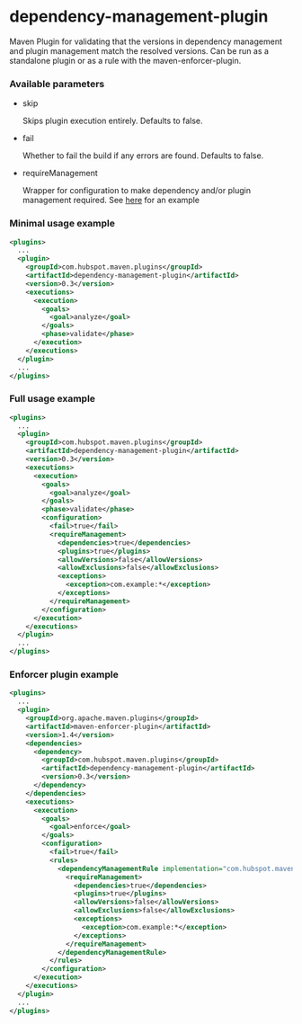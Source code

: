 # dependency-management-plugin

Maven Plugin for validating that the versions in dependency management and plugin management match the resolved versions. Can be
run as a standalone plugin or as a rule with the maven-enforcer-plugin.

### Available parameters

* skip

    Skips plugin execution entirely. Defaults to false.

* fail

    Whether to fail the build if any errors are found.  Defaults to false.

* requireManagement

    Wrapper for configuration to make dependency and/or plugin management required. See [here](#full-usage-example) for an example

### Minimal usage example

```xml
<plugins>
  ...
  <plugin>
    <groupId>com.hubspot.maven.plugins</groupId>
    <artifactId>dependency-management-plugin</artifactId>
    <version>0.3</version>
    <executions>
      <execution>
        <goals>
          <goal>analyze</goal>
        </goals>
        <phase>validate</phase>
      </execution>
    </executions>
  </plugin>
  ...
</plugins>
```

### Full usage example

```xml
<plugins>
  ...
  <plugin>
    <groupId>com.hubspot.maven.plugins</groupId>
    <artifactId>dependency-management-plugin</artifactId>
    <version>0.3</version>
    <executions>
      <execution>
        <goals>
          <goal>analyze</goal>
        </goals>
        <phase>validate</phase>
        <configuration>
          <fail>true</fail>
          <requireManagement>
            <dependencies>true</dependencies>
            <plugins>true</plugins>
            <allowVersions>false</allowVersions>
            <allowExclusions>false</allowExclusions>
            <exceptions>
              <exception>com.example:*</exception>
            </exceptions>
          </requireManagement>
        </configuration>
      </execution>
    </executions>
  </plugin>
  ...
</plugins>
```

### Enforcer plugin example

```xml
<plugins>
  ...
  <plugin>
    <groupId>org.apache.maven.plugins</groupId>
    <artifactId>maven-enforcer-plugin</artifactId>
    <version>1.4</version>
    <dependencies>
      <dependency>
        <groupId>com.hubspot.maven.plugins</groupId>
        <artifactId>dependency-management-plugin</artifactId>
        <version>0.3</version>
      </dependency>
    </dependencies>
    <executions>
      <execution>
        <goals>
          <goal>enforce</goal>
        </goals>
        <configuration>
          <fail>true</fail>
          <rules>
            <dependencyManagementRule implementation="com.hubspot.maven.plugins.dependency.management.DependencyManagementRule">
              <requireManagement>
                <dependencies>true</dependencies>
                <plugins>true</plugins>
                <allowVersions>false</allowVersions>
                <allowExclusions>false</allowExclusions>                
                <exceptions>
                  <exception>com.example:*</exception>
                </exceptions>                
              </requireManagement>
            </dependencyManagementRule>
          </rules>
        </configuration>
      </execution>
    </executions>
  </plugin>
  ...
</plugins>
```
